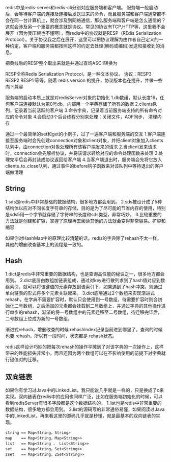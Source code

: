 redis中是redis-server和redis-cli分别对应服务端和客户端。 服务端一般启动后，会等待客户端的连接及连接后发送过来的命令，而且服务端和客户端通常都不会在同一台计算机上，就会涉及到网络通信，那么服务端和客户端是怎么通信的？这就会涉及另一个重要的概念就是协议。常见的协议有TCP,HTTP等，这里我不会展开（因为我压根也不懂啊），而redis中的协议就是RESP（REdis Serialization Protocol）。关于协议我之后在展开，这里可以把协议理解为由作者自己定义的一种约定，客户端和服务端都按照这样的约定去处理(解码或编码)发送和接收到的消息。

把黄线后的RESP整个取出来就是并通过查询ASCII转换为

RESP全称Redis Serialization Protocol，是一种文本协议。
协议：RESP3 RESP2 RESP1 等等，随着 redis version 的提升，协议版本也在提升，并做一些向下兼容

服务端的启动本质上就是对redisServer对象的初始化
1.db数组，默认长度16，任何客户端连接默认为第0号db，内部用一个字典存储了所有的数据
2.clients队列，记录着当前活跃的客户端
3.命令字典，记录着当前服务端支持的所有命令对应的命令对象
4.会启动3个后台线程分别来处理：关闭文件，AOF同步， 清理内存

通过一个最简单的set和get的小例子，过了一遍客户端和服务端的交互
1.客户端连接至服务端时会先创建connection对象和client对象，并把client对象加入clients队列中，由connection对象处理所有该客户端发来的请求
2.当client发来请求时，connection会先解析协议，并将该请求转给对应的命令处理函数来处理
3.处理完毕后会再封装成协议返回给客户端
4.当客户端退出时，服务端会先将它放入clients_to_close队列，通过事件的before钩子函数来对该队列中等待退出的客户端做清理

## String
1.sds是redis中非常基础的数据结构，很多地方都会用到。
2.sds被设计成了5种结构体以应对不同长度字符串的存储，目的是为了尽可能的节省内存的使用，特别是sds5用一个字节就存储了字符串的长度和sds类型，非常巧妙。
3.比较重要的方法就是创建和扩容，掌握了原理再去阅读其他的方法就会变得非常容易。扩容和缩容

如果你对HashMap中的原理比较清楚的话，redis的字典除了rehash不太一样，其他的增删改查基本上的流程是一致的。

## Hash
1.dict是redis中非常重要的数据结构，也是查询高性能的秘诀之一，很多地方都会用到。
2.dict底层由数组加链表组成，通过对key进行散列求到了hash值对应到数组索引，就可以将该键值的元素存放到该索引下，如果遇到了hash冲突，则通过单向链表的形式将多个元素关联起来。
3.dict底层通过2个数组来实现渐进式rehash，在字典不需要扩容时，默认只会使用到一号数组，待需要扩容时则会初始化二号数组，之后添加的元素都会挂载到二号数组上，并通过字典的其他操作进行单步的rehash，渐渐的将一号数组中的元素迁移至二号数组，待迁移完毕后，二号数组上位成为新的一号数组。

渐进式rehash，增删改查的时候 rehashIndex记录当前进到哪里了。查询的时候也要 rehash，所以有一段时间，状态都是 rehash状态。


redis这样设计巧妙的把每次rehash的操作平摊到了对该字典的一次操作上，这样带来的性能损失非常小，而且还因为两个数组可以在不影响使用的前提下对字典就行键值对的迁移。

## 双向链表
如果你有学习过Java中的LinkedList，我只能说几乎就是一样的，只是换成了c来实现。双向链表在redis中的应用也同样广泛，比如在服务端初始化的时候，可以看到redisServer有很多字段都是这个数据结构的。
1.list也是redis中非常重要的数据结构，很多地方都会用到。
2.list的源码写的非常通俗易懂，如果阅读过Java中的LinkedList，再来看这里的源码几乎就是秒懂，就是最基本的双向链表的实现。

```
string == Map<String，String>
map    == Map<String，Map<String>>
list   == Map<String ， List<String>>
set    == Map<String，Set<String>>
zset   == Map<String，ZSet<String>>
```